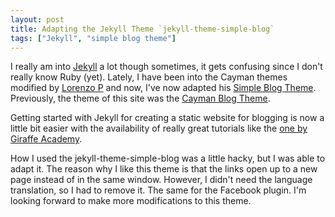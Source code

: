 ```yaml
---
layout: post
title: Adapting the Jekyll Theme `jekyll-theme-simple-blog`
tags: ["Jekyll", "simple blog theme"]
---
```


I really am into [Jekyll](https://jekyllrb.com/) a lot though sometimes, it gets confusing since I don't really know Ruby (yet). Lately, I have been into the Cayman themes modified by [Lorenzo P](https://lorepirri.com/index.html) and now, I've now adapted his [Simple Blog Theme](https://github.com/lorepirri/jekyll-theme-simple-blog). Previously, the theme of this site was the [Cayman Blog Theme](https://github.com/lorepirri/cayman-blog). 

Getting started with Jekyll for creating a static website for blogging is now a little bit easier with the availability of really great tutorials like the [one by Giraffe Academy](http://www.giraffeacademy.com/static-site-generators/jekyll/). 

How I used the jekyll-theme-simple-blog was a little hacky, but I was able to adapt it. The reason why I like this theme is that the links open up to a new page instead of in the same window. However, I didn't need the language translation, so I had to remove it. The same for the Facebook plugin. I'm looking forward to make more modifications to this theme.



